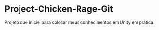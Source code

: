 # Project-Chicken-Rage-Git
Projeto que iniciei para colocar meus conhecimentos em Unity em prática.
